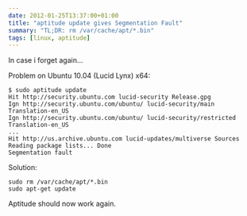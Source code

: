 ```yaml
---
date: 2012-01-25T13:37:00+01:00
title: "aptitude update gives Segmentation Fault"
summary: "TL;DR: rm /var/cache/apt/*.bin"
tags: [linux, aptitude]
---
```


In case i forget again…

Problem on Ubuntu 10.04 (Lucid Lynx) x64:

    $ sudo aptitude update
    Hit http://security.ubuntu.com lucid-security Release.gpg
    Ign http://security.ubuntu.com/ubuntu/ lucid-security/main Translation-en_US
    Ign http://security.ubuntu.com/ubuntu/ lucid-security/restricted Translation-en_US
    ...
    Hit http://us.archive.ubuntu.com lucid-updates/multiverse Sources
    Reading package lists... Done
    Segmentation fault

Solution:

    sudo rm /var/cache/apt/*.bin
    sudo apt-get update

Aptitude should now work again.
